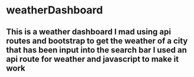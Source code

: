# weatherDashboard
## This is a weather dashboard I mad using api routes and bootstrap to get the weather of a city that has been input into the search bar I used an api route for weather and javascript to make it work
